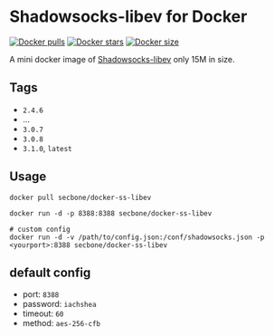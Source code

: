 # Shadowsocks-libev for Docker

[![Docker pulls][pulls-image]][hub-url]
[![Docker stars][stars-image]][hub-url]
[![Docker size][size-image]][size-url]

A mini docker image of [Shadowsocks-libev](https://github.com/shadowsocks/shadowsocks-libev) only 15M in size.

## Tags

- `2.4.6`
- ...
- `3.0.7`
- `3.0.8`
- `3.1.0`, `latest`

## Usage

```
docker pull secbone/docker-ss-libev
```

```
docker run -d -p 8388:8388 secbone/docker-ss-libev

# custom config
docker run -d -v /path/to/config.json:/conf/shadowsocks.json -p <yourport>:8388 secbone/docker-ss-libev
```

## default config

- port: `8388`
- password: `iachshea`
- timeout: `60`
- method: `aes-256-cfb`

[pulls-image]: https://img.shields.io/docker/pulls/secbone/docker-ss-libev.svg?style=flat-square
[hub-url]: https://hub.docker.com/r/secbone/docker-ss-libev/
[stars-image]: https://img.shields.io/docker/stars/secbone/docker-ss-libev.svg?style=flat-square
[size-image]: https://images.microbadger.com/badges/image/secbone/docker-ss-libev.svg
[size-url]: https://microbadger.com/images/secbone/docker-ss-libev
